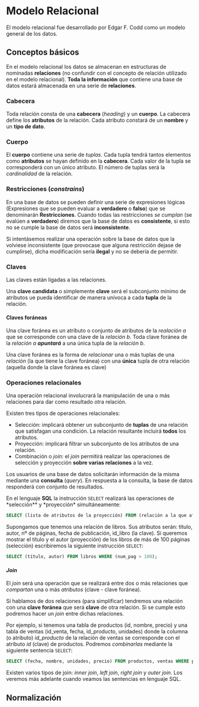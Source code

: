# Modelo Relacional

El modelo relacional fue desarrollado por Edgar F. Codd como un modelo general de los datos.

## Conceptos básicos

En el modelo relacional los datos se almacenan en estructuras de nominadas **relaciones** (no confundir con el concepto de relación utilizado en el modelo relacional). **Toda la información** que contiene una base de datos estará almacenada en una serie de **relaciones**.

### Cabecera

Toda relación consta de una **cabecera** (_heading_) y un **cuerpo**. La cabecera define los **atributos** de la relación. Cada atributo constará de un **nombre** y un **tipo de dato**.

### Cuerpo

El **cuerpo** contiene una serie de _tuplas_. Cada tupla tendrá tantos elementos como **atributos** se hayan definido en la **cabecera**. Cada valor de la tupla se corresponderá con un único atributo. El número de tuplas será la _cardinalidad_ de la relación.

### Restricciones (_constrains_)

En una base de datos se pueden definir una serie de expresiones lógicas (Expresiones que se pueden evaluar a **verdadero** o **falso**) que se denominarán **Restricciones**. Cuando todas las restricciones _se cumplan_ (se evalúen a **verdadero**) diremos que la base de datos es **consistente**, si esto no se cumple la base de datos será **inconsistente**.

Si intentásemos realizar una operación sobre la base de datos que la volviese inconsistente (que provocase que alguna restricción dejase de cumplirse), dicha modificación sería **ilegal** y no se debería de permitir.

### Claves

Las claves están ligadas a las relaciones.

Una **clave candidata** o simplemente **clave** será el subconjunto mínimo de atributos ue pueda identificar de manera unívoca a cada **tupla** de la relación.

#### Claves foráneas

Una clave foránea es un atributo o conjunto de atributos de la _realación a_ que se corresponde con una clave de la _relación b_. Toda clave foránea de la _relación a_ **_apuntará_** a una única tupla de la _relación b_.

Una clave foránea es la forma de _relacionar_ una o más tuplas de una _relación_ (la que tiene la clave foránea) con una **única** tupla de otra relación (aquella donde la clave foránea es clave)

### Operaciones relacionales

Una operación relacional involucrará la manipulación de una o más relaciones para dar como resultado otra relación.

Existen tres tipos de operaciones relacionales:

- Selección: implicará obtener un subconjunto de **tuplas** de una relación que satisfagan una condición. La relación resultante incluirá **todos** los atributos.
- Proyección: implicará filtrar un subconjunto de los atributos de una relación.
- Combinación o _join_: el _join_ permitirá realizar las operaciones de selección y proyección **sobre varias relaciones** a la vez.

Los usuarios de una base de datos solicitarán información de la misma mediante una **consulta** (_query_). En respuesta a la consulta, la base de datos responderá con conjunto de resultados.

En el lenguaje **SQL** la instrucción `SELECT` realizará las operaciones de *selección\*\* y *proyección\* simultáneamente:

```SQL
SELECT (lista de atributos de la proyección) FROM (relación a la que afecta) WHERE (condición de selección de las tuplas);
```

Supongamos que tenemos una relación de libros. Sus atributos serán: título, autor, nº de páginas, fecha de publicación, id_libro (la clave). Si queremos mostrar el título y el autor (proyección) de los libros de más de 100 páginas (selección) escribiremos la siguiente instrucción `SELECT`:

```SQL
SELECT (título, autor) FROM libros WHERE (num_pag > 100);
```

#### _Join_

El _join_ será una operación que se realizará entre dos o más relaciones que _compartan_ una o más _atributos_ (clave - clave foránea).

Si hablamos de dos relaciones (para simplificar) tendremos una relación con una **clave foránea** que será **clave** de otra relación. Si se cumple esto podremos hacer un _join_ entre dichas relaciones.

Por ejemplo, si tenemos una tabla de productos (id, nombre, precio) y una tabla de ventas (id_venta, fecha, id_producto, unidades) donde la columna (o atributo) _id_producto_ de la relación de ventas se corresponde con el atributo _id_ (clave) de productos. Podremos _combinarlas_ mediante la siguiente sentencia `SELECT`:

```SQL
SELECT (fecha, nombre, unidades, precio) FROM productos, ventas WHERE productos.id == ventas.id_producto;
```

Existen varios tipos de join: _inner join_, _left join_, _right join_ y _outer join_. Los veremos más adelante cuando veamos las sentencias en lenguaje SQL.

## Normalización
